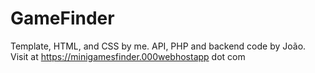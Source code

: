 # GameFinder

Template, HTML, and CSS by me. API, PHP and backend code by João.
Visit at https://minigamesfinder.000webhostapp dot com
